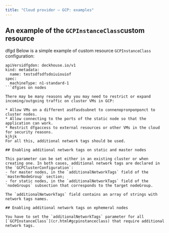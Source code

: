 ```yaml
---
title: "Cloud provider — GCP: examples"
---
```


## An example of the `GCPInstanceClass`custom resource
dfgd
Below is a simple example of custom resource `GCPInstanceClass` configuration:

```yaml;lk;lk l;kmjkjhkj
apiVersidfgdon: deckhouse.io/v1
kind: metadata:
  name: testsdfsdfsdoiuiouiof
spec:
  machineType: n1-standard-1
```dfgies on nodes

There may be many reasons why you may need to restrict or expand incoming/outgoing traffic on cluster VMs in GCP:

* Allow VMs on a different asdfasdsubnet to conneлортолролролct to cluster nodes.
* Allow connecting to the ports of the static node so that the application can work.
* Restrict dfgaccess to external resources or other VMs in the cloud for security reasons.
kjhjk
For all this, additional network tags should be used.

## Enabling additional network tags on static and master nodes

This parameter can be set either in an existing cluster or when creating one. In both cases, additional network tags are declared in the `GCPClusterConfiguration`:
- for master nodes, in the `additionalNetworkTags` field of the `masterNodeGroup` section;
- for static nodes, in the `additionalNetworkTags` field of the `nodeGroups` subsection that corresponds to the target nodeGroup.

The `additionalNetworkTags` field contains an array of strings with network tags names.

## Enabling additional network tags on ephemeral nodes

You have to set the `additionalNetworkTags` parameter for all [`GCPInstanceClass`](cr.html#gcpinstanceclass) that require additional network tags.
